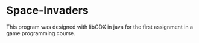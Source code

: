 # Space-Invaders
This program was designed with libGDX in java for the first assignment in a game programming course.
